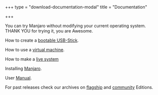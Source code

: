 +++
type = "download-documentation-modal"
title = "Documentation"

+++

You can try Manjaro without modifying your current operating system. THANK YOU for trying it, you are Awesome.

How to create a <a href="https://manjaro.org/support/firststeps/#making-a-live-system" target="_blank">bootable USB-Stick</a>.

How to use a <a href="https://manjaro.org/support/firststeps/#using-a-virtual-machine" target="_blank">virtual machine</a>.

How to make a <a href="https://manjaro.org/support/firststeps/#making-a-live-system" target="_blank">live system</a>

Installing <a href="https://manjaro.org/support/firststeps/#install-manjaro" target="_blank">Manjaro</a>.

User <a href="https://manjaro.org/support/userguide/" target="_blank">Manual</a>.

For past releases check our archives on [flagship](https://osdn.net/projects/manjaro/storage) and [community](https://osdn.net/projects/manjaro-community/storage) Editions.


